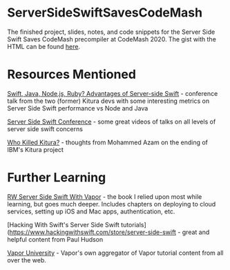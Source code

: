 # ServerSideSwiftSavesCodeMash
The finished project, slides, notes, and code snippets for the Server Side Swift Saves CodeMash precompiler at CodeMash 2020. The gist with the HTML can be found [here](https://gist.github.com/northofnormal/23adf9442f279db5fd5df97975ddaad3).

# Resources Mentioned
[Swift, Java, Node.js, Ruby? Advantages of Server-side Swift](https://academy.realm.io/posts/tryswift-chris-robert-end-to-end-application-development-swift-backend/) - conference talk from the two (former) Kitura devs with some interesting metrics on Server Side Swift performance vs Node and Java 

[Server Side Swift Conference](https://www.serversideswift.info/) - some great videos of talks on all levels of server side swift concerns 

[Who Killed Kitura?](https://medium.com/better-programming/who-killed-kitura-e5aa1096a4c1) - thoughts from Mohammed Azam on the ending of IBM's Kitura project 


# Further Learning
[RW Server Side Swift With Vapor](https://store.raywenderlich.com/products/server-side-swift-with-vapor) - the book I relied upon most while learning, but goes much deeper. Includes chapters on deploying to cloud services, setting up iOS and Mac apps, authentication, etc. 

[Hacking With Swift's Server Side Swift tutorials](https://www.hackingwithswift.com/store/server-side-swift - great and helpful content from Paul Hudson

[Vapor University](https://vapor.university/) - Vapor's own aggregator of Vapor tutorial content from all over the web. 
